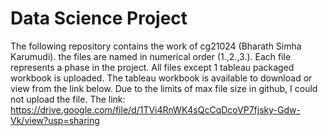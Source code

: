 # Data Science Project
The following repository contains the work of cg21024 (Bharath Simha Karumudi).
the files are named in numerical order (1.,2.,3.). 
Each file represents a phase in the project. 
All files except 1 tableau packaged workbook is uploaded. 
The tableau workbook is available to download or view from the link below. 
Due to the limits of max file size in github, I could not upload the file. 
The link: https://drive.google.com/file/d/1TVi4RnWK4sQcCqDcoVP7fjsky-Gdw-Vk/view?usp=sharing
